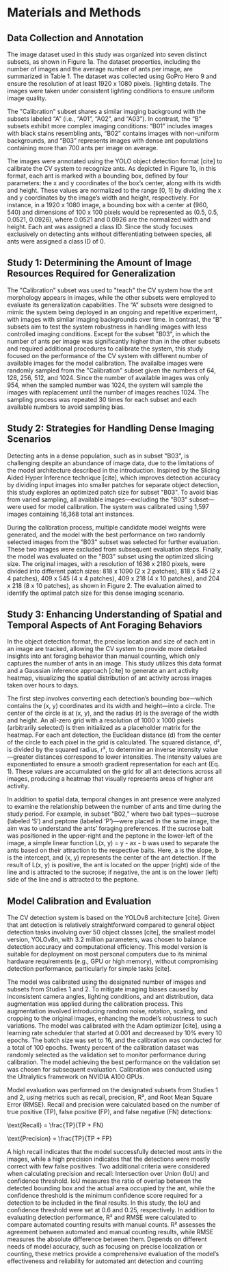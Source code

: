 # Materials and Methods

## Data Collection and Annotation

The image dataset used in this study was organized into seven distinct subsets, as shown in Figure 1a. The dataset properties, including the number of images and the average number of ants per image, are summarized in Table 1. The dataset was collected using GoPro Hero 9 and ensure the resolution of at least 1920 x 1080 pixels. [lighting details. The images were taken under consistent lighting conditions to ensure uniform image quality. 

The "Calibration" subset shares a similar imaging background with the subsets labeled “A” (i.e., “A01”, “A02”, and “A03”). In contrast, the “B” subsets exhibit more complex imaging conditions: “B01” includes images with black stains resembling ants, “B02” contains images with non-uniform backgrounds, and “B03” represents images with dense ant populations containing more than 700 ants per image on average.

The images were annotated using the YOLO object detection format [cite] to calibrate the CV system to recognize ants. As depicted in Figure 1b, in this format, each ant is marked with a bounding box, defined by four parameters: the x and y coordinates of the box’s center, along with its width and height. These values are normalized to the range [0, 1] by dividing the x and y coordinates by the image’s width and height, respectively. For instance, in a 1920 x 1080 image, a bounding box with a center at (960, 540) and dimensions of 100 x 100 pixels would be represented as (0.5, 0.5, 0.0521, 0.0926), where 0.0521 and 0.0926 are the normalized width and height. Each ant was assigned a class ID. Since the study focuses exclusively on detecting ants without differentiating between species, all ants were assigned a class ID of 0.


## Study 1: Determining the Amount of Image Resources Required for Generalization

The "Calibration" subset was used to "teach" the CV system how the ant morphology appears in images, while the other subsets were employed to evaluate its generalization capabilities. The “A” subsets were designed to mimic the system being deployed in an ongoing and repetitive experiment, with images with similar imaging backgrounds over time. In contrast, the “B” subsets aim to test the system robustness in handling images with less controlled imaging conditions. Except for the subset "B03", in which the number of ants per image was significantly higher than in the other subsets and required additional procedures to calibrate the system, this study focused on the performance of the CV system with different number of available images for the model calibration. The availalbe images were randomly sampled from the "Calibration" subset given the numbers of 64, 128, 256, 512, and 1024. Since the number of available images was only 954, when the sampled number was 1024, the system will sample the images with replacement until the number of images reaches 1024. The sampling process was repeated 30 times for each subset and each available numbers to avoid sampling bias. 


## Study 2: Strategies for Handling Dense Imaging Scenarios

Detecting ants in a dense population, such as in subset "B03", is challenging despite an abundance of image data, due to the limitations of the model architecture described in the introduction. Inspired by the Slicing Aided Hyper Inference technique [cite], which improves detection accuracy by dividing input images into smaller patches for separate object detection, this study explores an optimized patch size for subset "B03". To avoid bias from varied sampling, all available images—excluding the "B03" subset—were used for model calibration. The system was calibrated using 1,597 images containing 16,368 total ant instances.

During the calibration process, multiple candidate model weights were generated, and the model with the best performance on two randomly selected images from the "B03" subset was selected for further evaluation. These two images were excluded from subsequent evaluation steps. Finally, the model was evaluated on the "B03" subset using the optimized slicing size. The original images, with a resolution of 1636 x 2180 pixels, were divided into different patch sizes: 818 x 1090 (2 x 2 patches), 818 x 545 (2 x 4 patches), 409 x 545 (4 x 4 patches), 409 x 218 (4 x 10 patches), and 204 x 218 (8 x 10 patches), as shown in Figure 2. The evaluation aimed to identify the optimal patch size for this dense imaging scenario.

## Study 3: Enhancing Understanding of Spatial and Temporal Aspects of Ant Foraging Behaviors

In the object detection format, the precise location and size of each ant in an image are tracked, allowing the CV system to provide more detailed insights into ant foraging behavior than manual counting, which only captures the number of ants in an image. This study utilizes this data format and a Gaussian inference approach [cite] to generate an ant activity heatmap, visualizing the spatial distribution of ant activity across images taken over hours to days.

The first step involves converting each detection’s bounding box—which contains the (x, y) coordinates and its width and height—into a circle. The center of the circle is at (x, y), and the radius (r) is the average of the width and height. An all-zero grid with a resolution of 1000 x 1000 pixels (arbitrarily selected) is then initialized as a placeholder matrix for the heatmap. For each ant detection, the Euclidean distance (d) from the center of the circle to each pixel in the grid is calculated. The squared distance, d², is divided by the squared radius, r², to determine an inverse intensity value—greater distances correspond to lower intensities. The intensity values are exponentiated to ensure a smooth gradient representation for each ant (Eq. 1). These values are accumulated on the grid for all ant detections across all images, producing a heatmap that visually represents areas of higher ant activity.

In addition to spatial data, temporal changes in ant presence were analyzed to examine the relationship between the number of ants and time during the study period. For example, in subset “B02,” where two bait types—sucrose (labeled ‘S’) and peptone (labeled ‘P’)—were placed in the same image, the aim was to understand the ants’ foraging preferences. If the sucrose bait was positioned in the upper-right and the peptone in the lower-left of the image, a simple linear function L(x, y) = y - ax - b was used to separate the ants based on their attraction to the respective baits. Here, a is the slope, b is the intercept, and (x, y) represents the center of the ant detection. If the result of L(x, y) is positive, the ant is located on the upper (right) side of the line and is attracted to the sucrose; if negative, the ant is on the lower (left) side of the line and is attracted to the peptone.

## Model Calibration and Evaluation

The CV detection system is based on the YOLOv8 architecture [cite]. Given that ant detection is relatively straightforward compared to general object detection tasks involving over 50 object classes [cite], the smallest model version, YOLOv8n, with 3.2 million parameters, was chosen to balance detection accuracy and computational efficiency. This model version is suitable for deployment on most personal computers due to its minimal hardware requirements (e.g., GPU or high memory), without compromising detection performance, particularly for simple tasks [cite].

The model was calibrated using the designated number of images and subsets from Studies 1 and 2. To mitigate imaging biases caused by inconsistent camera angles, lighting conditions, and ant distribution, data augmentation was applied during the calibration process. This augmentation involved introducing random noise, rotation, scaling, and cropping to the original images, enhancing the model’s robustness to such variations. The model was calibrated with the Adam optimizer [cite], using a learning rate scheduler that started at 0.001 and decreased by 10% every 10 epochs. The batch size was set to 16, and the calibration was conducted for a total of 100 epochs. Twenty percent of the calibration dataset was randomly selected as the validation set to monitor performance during calibration. The model achieving the best performance on the validation set was chosen for subsequent evaluation. Calibration was conducted using the Ultralytics framework on NVIDIA A100 GPUs.

Model evaluation was performed on the designated subsets from Studies 1 and 2, using metrics such as recall, precision, R², and Root Mean Square Error (RMSE). Recall and precision were calculated based on the number of true positive (TP), false positive (FP), and false negative (FN) detections:


\text{Recall} = \frac{TP}{TP + FN}



\text{Precision} = \frac{TP}{TP + FP}


A high recall indicates that the model successfully detected most ants in the images, while a high precision indicates that the detections were mostly correct with few false positives. Two additional criteria were considered when calculating precision and recall: Intersection over Union (IoU) and confidence threshold. IoU measures the ratio of overlap between the detected bounding box and the actual area occupied by the ant, while the confidence threshold is the minimum confidence score required for a detection to be included in the final results. In this study, the IoU and confidence threshold were set at 0.6 and 0.25, respectively. In addition to evaluating detection performance, R² and RMSE were calculated to compare automated counting results with manual counts. R² assesses the agreement between automated and manual counting results, while RMSE measures the absolute difference between them. Depends on different needs of model accuracy, such as focusing on precise localization or counting, these metrics provide a comprehensive evaluation of the model’s effectiveness and reliability for automated ant detection and counting